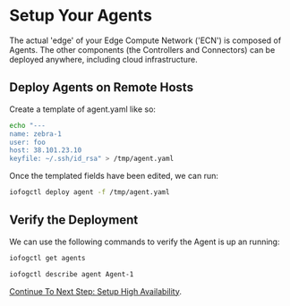 # Setup Your Agents

The actual 'edge' of your Edge Compute Network ('ECN') is composed of Agents. The other components (the Controllers and Connectors) can be deployed anywhere, including cloud infrastructure.

## Deploy Agents on Remote Hosts

Create a template of agent.yaml like so:

```bash
echo "---
name: zebra-1
user: foo
host: 38.101.23.10
keyfile: ~/.ssh/id_rsa" > /tmp/agent.yaml
```

Once the templated fields have been edited, we can run:

```bash
iofogctl deploy agent -f /tmp/agent.yaml
```

## Verify the Deployment

We can use the following commands to verify the Agent is up an running:

```bash
iofogctl get agents
```

```bash
iofogctl describe agent Agent-1
```

[Continue To Next Step: Setup High Availability](setup-high-availability.html).
